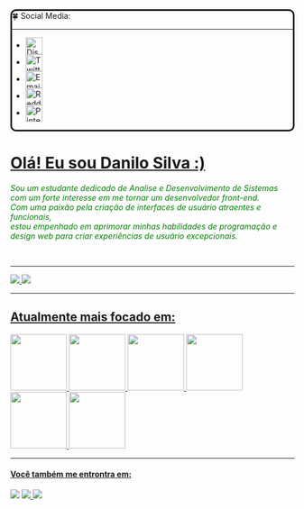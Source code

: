 


<div style="border: solid; border-radius: 10px;">
    🍀 Social Media:

  <hr>

 <ul> 
    <li> <a ><img src="https://cdn-icons-png.flaticon.com/512/5968/5968756.png" align=center style width="30" height="30" title="Discord"></a></li>
    <li><a><img src="https://cdn-icons-png.flaticon.com/512/733/733579.png" align=center width="30" height="30" title="Twitter"></a></li>
    <li><a><img src="https://cdn-icons-png.flaticon.com/512/732/732200.png" align=center width="30" height="30" title="Email"></a></li>
    <li><a><img src="https://cdn-icons-png.flaticon.com/512/2111/2111589.png" align=center width="30" height="30" title="Reddit"></a></li>
    <li><a><img src="https://cdn-icons-png.flaticon.com/512/145/145808.png" align=center width="30" height="30" title="Pinterest"></a></li>

 </ul>

</div>



<div>
  <a href="https://github.com/August1312"><h1>Olá! Eu sou Danilo Silva :)</h1></a>
<p style='font-style: italic; color: green;'>Sou um estudante dedicado de Analise e Desenvolvimento de Sistemas com um forte interesse em me tornar um desenvolvedor front-end.<br>
  Com uma paixão pela criação de interfaces de usuário atraentes e funcionais, <br>
estou empenhado em aprimorar minhas habilidades de programação e design web para criar experiências de usuário excepcionais.</p> <br>
</div>

<hr>
<div style="display: inline">
  <a href="https://github.com/August1312">
    <img heigth="180em" src="https://github-readme-stats.vercel.app/api?username=August1312&show_icons=true&theme=radical" />
    <img heigth="180em" src="https://github-readme-stats.vercel.app/api/top-langs/?username=August1312&layout=compact&theme=radical"" />
</div>
<hr>
<div style="display: inline">
  <h2>Atualmente mais focado em:</h2>
  <img width='100' height='100' src="https://cdn.jsdelivr.net/gh/devicons/devicon/icons/html5/html5-original.svg" />
 <img width='100' height='100' src="https://cdn.jsdelivr.net/gh/devicons/devicon/icons/css3/css3-original.svg" />
 <img width='100' height='100' src="https://cdn.jsdelivr.net/gh/devicons/devicon/icons/javascript/javascript-original.svg" />
 <img width='100' height='100' src="https://cdn.jsdelivr.net/gh/devicons/devicon/icons/python/python-original.svg" />
 <img width='100' height='100' src="https://cdn.jsdelivr.net/gh/devicons/devicon/icons/angularjs/angularjs-original.svg" />
 <img width='100' height='100' src="https://cdn.jsdelivr.net/gh/devicons/devicon/icons/vuejs/vuejs-original.svg" />
</div>
<hr>
<div style="display:inline" >
  <h4>Você também me entrontra em:</h2>
  <a href="https://www.linkedin.com/in/danilo-silva-dos-santos-66b17b28b/" target="_blank"><img src="https://img.shields.io/badge/linkedin-%230077B5.svg?style=for-the-badge&logo=linkedin&logoColor=white" /></a>
  <a href="https://www.instagram.com/valliant1312/" target="_blank"><img src="https://img.shields.io/badge/Instagram-%23E4405F.svg?style=for-the-badge&logo=Instagram&logoColor=white" />
  <a href="mailto:danilo.silva.santos.1312@outlook.com" target="_blank"><img src="https://img.shields.io/badge/Gmail-D14836?style=for-the-badge&logo=gmail&logoColor=white" />
</div>

